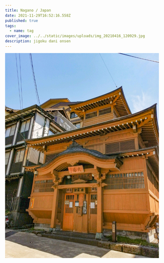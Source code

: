 ```yaml
---
title: Nagano / Japan
date: 2021-11-29T16:52:16.558Z
published: true
tags:
  - name: tag
cover_image: ../../static/images/uploads/img_20210416_120929.jpg
description: jigoku dani onsen
---
```

![](../../static/images/uploads/img_20210415_123554.jpg)